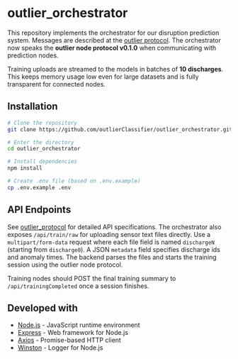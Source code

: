 # outlier_orchestrator

This repository implements the orchestrator for our disruption prediction system. Messages are described at the [outlier protocol](https://github.com/outlierClassifier/outlier_protocol). The orchestrator now speaks the **outlier node protocol v0.1.0** when communicating with prediction nodes.

Training uploads are streamed to the models in batches of **10 discharges**. This keeps memory usage low even for large datasets and is fully transparent for connected nodes.

## Installation

```bash
# Clone the repository
git clone https://github.com/outlierClassifier/outlier_orchestrator.git

# Enter the directory
cd outlier_orchestrator

# Install dependencies
npm install

# Create .env file (based on .env.example)
cp .env.example .env
```

## API Endpoints

See [outlier_protocol](https://github.com/outlierClassifier/outlier_protocol) for detailed API specifications.
The orchestrator also exposes `/api/train/raw` for uploading sensor text files directly. Use a `multipart/form-data` request where each file field is named `dischargeN` (starting from `discharge0`). A JSON `metadata` field specifies discharge ids and anomaly times. The backend parses the files and starts the training session using the outlier node protocol.

Training nodes should POST the final training summary to `/api/trainingCompleted` once a session finishes.

## Developed with

* [Node.js](https://nodejs.org/) - JavaScript runtime environment
* [Express](https://expressjs.com/) - Web framework for Node.js
* [Axios](https://axios-http.com/) - Promise-based HTTP client
* [Winston](https://github.com/winstonjs/winston) - Logger for Node.js
